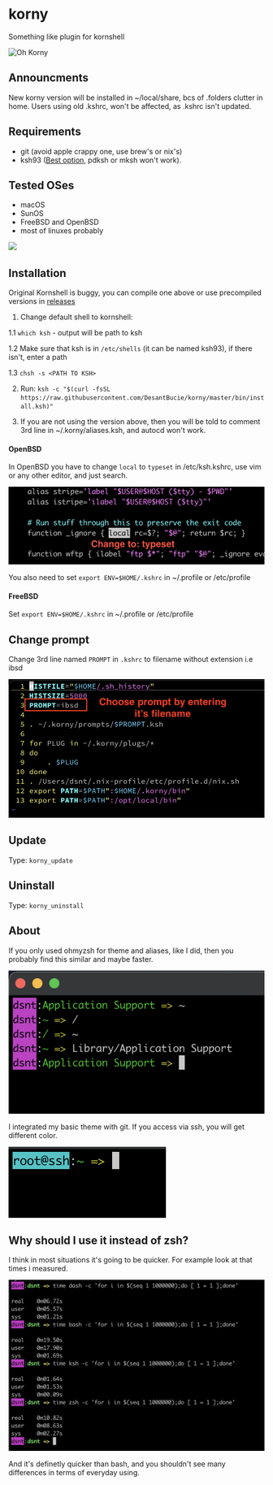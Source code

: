 # korny

Something like plugin for kornshell

![Oh Korny](https://raw.github.com/DesantBucie/DesantBucie/master/korny/screenshot2.png)

## Announcments

New korny version will be installed in ~/local/share, bcs of .folders clutter in home. Users using old .kshrc, won't be affected, as .kshrc isn't updated.

## Requirements

* git (avoid apple crappy one, use brew's or nix's)
* ksh93 ([Best option](https://github.com/ksh93/ksh), pdksh or mksh won't work).

## Tested OSes

* macOS
* SunOS
* FreeBSD and OpenBSD
* most of linuxes probably

![](https://raw.github.com/DesantBucie/DesantBucie/master/korny/korny.png)

## Installation

Original Kornshell is buggy, you can compile one above or use precompiled versions in [releases](https://github.com/DesantBucie/korny/releases)

1. Change default shell to kornshell:

1.1 `which ksh` - output will be path to ksh<br/>

1.2 Make sure that ksh is in `/etc/shells` (it can be named ksh93), if there isn't, enter a path

1.3 `chsh -s <PATH TO KSH>`

2. Run: `ksh -c "$(curl -fsSL https://raw.githubusercontent.com/DesantBucie/korny/master/bin/install.ksh)"`

3. If you are not using the version above, then you will be told to comment 3rd line in ~/.korny/aliases.ksh, and autocd won't work.

#### OpenBSD

In OpenBSD you have to change `local` to `typeset` in /etc/ksh.kshrc, use vim or any other editor, and just search.

![O-BSD](https://raw.githubusercontent.com/DesantBucie/DesantBucie/master/korny/screenshot6.png)

You also need to set `export ENV=$HOME/.kshrc` in ~/.profile or /etc/profile

#### FreeBSD

Set `export ENV=$HOME/.kshrc` in ~/.profile or /etc/profile

## Change prompt

Change 3rd line named `PROMPT` in `.kshrc` to filename without extension i.e ibsd

![alt](https://raw.githubusercontent.com/DesantBucie/DesantBucie/master/korny/prompt.png)

## Update

Type: `korny_update`

## Uninstall

Type: `korny_uninstall`

## About

If you only used ohmyzsh for theme and aliases, like I did, then you
probably find this similar and maybe faster. 

![I hate alt text](https://raw.githubusercontent.com/DesantBucie/DesantBucie/master/korny/screenshot3.png)

I integrated my basic theme with git. If you access via ssh, you will get different color.

![ssh](https://raw.githubusercontent.com/DesantBucie/DesantBucie/master/korny/screenshot5.png)

## Why should I use it instead of zsh?

I think in most situations it's going to be quicker. For example look at that times i measured.

![Yesyesyes](https://raw.githubusercontent.com/DesantBucie/DesantBucie/master/korny/screenshot4.png)

And it's definetly quicker than bash, and you shouldn't see many differences in terms of everyday using.

